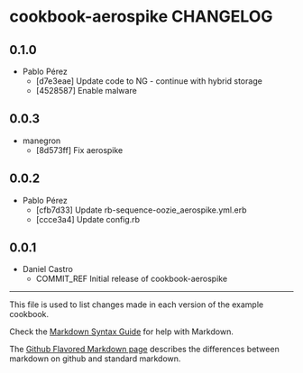 cookbook-aerospike CHANGELOG
===============

## 0.1.0

  - Pablo Pérez
    - [d7e3eae] Update code to NG - continue with hybrid storage
    - [4528587] Enable malware

## 0.0.3

  - manegron
    - [8d573ff] Fix aerospike

## 0.0.2

  - Pablo Pérez
    - [cfb7d33] Update rb-sequence-oozie_aerospike.yml.erb
    - [ccce3a4] Update config.rb

## 0.0.1

  - Daniel Castro
    - COMMIT_REF Initial release of cookbook-aerospike

- - -
This file is used to list changes made in each version of the example cookbook.

Check the [Markdown Syntax Guide](http://daringfireball.net/projects/markdown/syntax) for help with Markdown.

The [Github Flavored Markdown page](http://github.github.com/github-flavored-markdown/) describes the differences between markdown on github and standard markdown.
